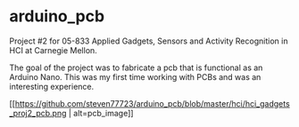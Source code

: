 # arduino_pcb

Project #2 for 05-833 Applied Gadgets, Sensors and Activity Recognition in HCI at Carnegie Mellon.

The goal of the project was to fabricate a pcb that is functional as an Arduino Nano. This was my first time working with PCBs and was an interesting experience.

[[https://github.com/steven77723/arduino_pcb/blob/master/hci/hci_gadgets_proj2_pcb.png | alt=pcb_image]]
 
